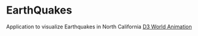 # EarthQuakes
Application to visualize Earthquakes in North California
[D3 World Animation](world2.html)
